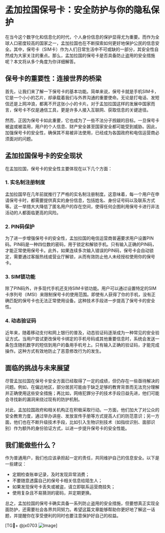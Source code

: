 # 孟加拉国保号卡：安全防护与你的隐私保护

在当今这个数字化和信息化的时代，个人身份信息的保护显得尤为重要。而作为全球人口密度较高的国家之一，孟加拉国也在不断探索如何更好地保护公民的信息安全。其中，保号卡（SIM卡）作为人们日常生活中不可或缺的一部分，其安全性自然成为大家关注的重点。那么，孟加拉国的保号卡是否具备防止盗用的安全措施呢？本文将从多个角度为你详细解答。

## 保号卡的重要性：连接世界的桥梁

首先，让我们来了解一下保号卡的基本功能。简单来说，保号卡就是手机SIM卡，它是一个小小的芯片，却承载着我们与外界沟通的重要使命。无论是打电话、发短信还是上网冲浪，都离不开这张小小的卡片。对于孟加拉国这样的发展中国家而言，保号卡不仅是通信工具，更是许多人接入互联网、获取信息的关键途径。

然而，正因为保号卡如此重要，它也成为了一些不法分子觊觎的目标。一旦保号卡被盗或被滥用，用户的个人信息、财产安全甚至国家安全都可能受到威胁。因此，加强保号卡的安全性，确保其不易被非法使用，已经成为各国政府和电信运营商必须面对的问题。

## 孟加拉国保号卡的安全现状

在孟加拉国，保号卡的安全性主要体现在以下几个方面：

### 1. 实名制注册制度

孟加拉国早在几年前就推行了严格的实名制注册制度。这意味着，每一个用户在申请保号卡时，都需要提供真实的身份信息，包括姓名、身份证号码以及联系方式等。这一举措大大降低了匿名用户的存在空间，使得任何企图利用保号卡进行非法活动的人都面临更高的风险。

### 2. PIN码保护

为了进一步增强保号卡的安全性，孟加拉国的电信运营商普遍要求用户设置PIN码。PIN码是一种四位数的密码，用于锁定和解锁手机。只有输入正确的PIN码，才能正常使用保号卡。此外，如果连续多次输入错误的PIN码，保号卡会自动锁定，需要通过客服热线或营业厅解锁，从而有效防止他人未经授权使用你的保号卡。

### 3. SIM锁功能

除了PIN码外，许多现代手机还支持SIM卡锁功能。用户可以通过设置特定的SIM卡序列号（IMSI）来限制保号卡的使用范围。即使有人获得了你的手机，没有正确匹配的保号卡也无法正常使用设备。这种技术手段进一步提高了保号卡的安全性。

### 4. 动态验证码

近年来，随着移动支付和网上银行的普及，动态验证码逐渐成为一种常见的安全验证方式。当用户尝试更改保号卡绑定的手机号码或其他重要信息时，系统会发送一条包含随机数字的短信到用户的备用手机号上。只有输入正确的验证码，才能完成操作。这种方式有效地防止了恶意修改行为的发生。

## 面临的挑战与未来展望

尽管孟加拉国在保号卡安全方面已经取得了一定的成绩，但仍存在一些亟待解决的问题。例如，在偏远地区，部分居民可能由于缺乏足够的教育背景而无法充分理解并正确使用这些安全措施；再比如，网络犯罪分子的技术手段日益先进，他们可能会寻找新的漏洞来绕过现有的防护机制。

对此，孟加拉国政府和相关机构正在积极采取行动。一方面，他们加大了对公众的安全教育力度，通过举办讲座、发放宣传手册等方式提高人们的防范意识；另一方面，他们也在不断升级技术手段，比如引入生物识别技术（如指纹识别、面部识别）作为额外的身份验证方式，以进一步提升保号卡的安全性能。

## 我们能做些什么？

作为普通用户，我们也应该承担起一定的责任，共同维护自己的信息安全。以下是一些建议：

- 定期检查账单记录，及时发现异常消费；
- 不要随意透露自己的保号卡相关信息给陌生人；
- 如果发现保号卡丢失或被盗，请立即联系运营商挂失；
- 使用复杂且不易猜测的密码，并定期更换。

总之，孟加拉国的保号卡确实具备一系列防止盗用的安全措施，但要想真正实现全面防护，还需要社会各界共同努力。希望这篇文章能够帮助你更好地了解这一话题，并提醒你在享受便利的同时也要注意保护好自己的权益。

[TG💪+ @jx0703 ![Image](https://github.com/user-attachments/assets/dbca1d08-cadb-493c-b0ec-ad6f7a83f270)]